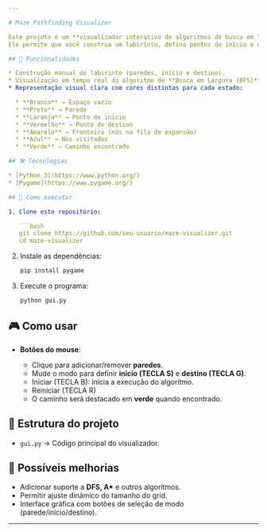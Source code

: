 ```yaml
---

# Maze Pathfinding Visualizer

Este projeto é um **visualizador interativo de algoritmos de busca em labirintos** desenvolvido em **Python com Pygame**.
Ele permite que você construa um labirinto, defina pontos de início e destino e veja passo a passo como o algoritmo encontra o caminho.

## 🎯 Funcionalidades

* Construção manual do labirinto (paredes, início e destino).
* Visualização em tempo real do algoritmo de **Busca em Largura (BFS)**.
* Representação visual clara com cores distintas para cada estado:

  * **Branco** → Espaço vazio
  * **Preto** → Parede
  * **Laranja** → Ponto de início
  * **Vermelho** → Ponto de destino
  * **Amarelo** → Fronteira (nós na fila de expansão)
  * **Azul** → Nós visitados
  * **Verde** → Caminho encontrado

## 🛠️ Tecnologias

* [Python 3](https://www.python.org/)
* [Pygame](https://www.pygame.org/)

## 🚀 Como executar

1. Clone este repositório:

   ```bash
   git clone https://github.com/seu-usuario/maze-visualizer.git
   cd maze-visualizer
   ```

2. Instale as dependências:

   ```bash
   pip install pygame
   ```

3. Execute o programa:

   ```bash
   python gui.py
   ```

## 🎮 Como usar

* **Botões do mouse**:

  * Clique para adicionar/remover **paredes**.
  * Mude o modo para definir **início (TECLA S)** e **destino (TECLA G)**.
  * Iniciar (TECLA B): inicia a execução do algoritmo.
  * Reiniciar (TECLA R) 
  * O caminho será destacado em **verde** quando encontrado.

## 📌 Estrutura do projeto

* `gui.py` → Código principal do visualizador.

## 🔮 Possíveis melhorias

* Adicionar suporte a **DFS, A\*** e outros algoritmos.
* Permitir ajuste dinâmico do tamanho do grid.
* Interface gráfica com botões de seleção de modo (parede/início/destino).

---
```

